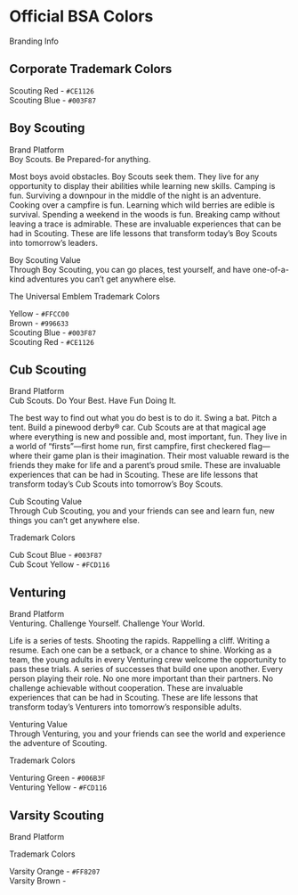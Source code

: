 # Official BSA Colors
Branding Info

## Corporate Trademark Colors ##

Scouting Red  - `#CE1126`  
Scouting Blue - `#003F87`

## Boy Scouting ##
Brand Platform  
Boy Scouts. Be Prepared-for anything.

Most boys avoid obstacles. Boy Scouts seek them. They live for any opportunity to
display their abilities while learning new skills. Camping is fun. Surviving a downpour in
the middle of the night is an adventure. Cooking over a campfire is fun. Learning which
wild berries are edible is survival. Spending a weekend in the woods is fun. Breaking
camp without leaving a trace is admirable. These are invaluable experiences that can
be had in Scouting. These are life lessons that transform today’s Boy Scouts into
tomorrow’s leaders.

Boy Scouting Value  
Through Boy Scouting, you can go places, test yourself, and have one-of-a-kind
adventures you can’t get anywhere else.

The Universal Emblem Trademark Colors

Yellow - `#FFCC00`  
Brown - `#996633`  
Scouting Blue - `#003F87`  
Scouting Red - `#CE1126`

## Cub Scouting ##
Brand Platform  
Cub Scouts. Do Your Best.  Have Fun Doing It.

The best way to find out what you do best is to do it. Swing a bat. Pitch a tent. Build
a pinewood derby® car. Cub Scouts are at that magical age where everything is new
and possible and, most important, fun. They live in a world of “firsts”—first home run,
first campfire, first checkered flag—where their game plan is their imagination.
Their most valuable reward is the friends they make for life and a parent’s proud smile.
These are invaluable experiences that can be had in Scouting. These are life lessons
that transform today’s Cub Scouts into tomorrow’s Boy Scouts.

Cub Scouting Value  
Through Cub Scouting, you and your friends can see and learn fun, new things you can’t
get anywhere else.

Trademark Colors

Cub Scout Blue - `#003F87`  
Cub Scout Yellow - `#FCD116`

## Venturing ##
Brand Platform  
Venturing. Challenge Yourself. Challenge Your World.

Life is a series of tests. Shooting the rapids. Rappelling a cliff. Writing a resume.
Each one can be a setback, or a chance to shine. Working as a team, the young
adults in every Venturing crew welcome the opportunity to pass these trials. A series
of successes that build one upon another. Every person playing their role. No one
more important than their partners. No challenge achievable without cooperation.
These are invaluable experiences that can be had in Scouting. These are life lessons
that transform today’s Venturers into tomorrow’s responsible adults.

Venturing Value  
Through Venturing, you and your friends can see the world and experience the adventure
of Scouting.

Trademark Colors

Venturing Green - `#006B3F`  
Venturing Yellow - `#FCD116`

## Varsity Scouting ##
Brand Platform  

Trademark Colors

Varsity Orange - `#FF8207`  
Varsity Brown -
